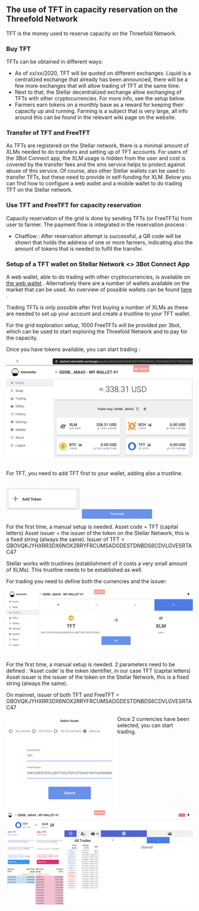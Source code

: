 ## The use of TFT in capacity reservation on the Threefold Network

TFT is the money used to reserve capacity on the Threefold Network. 

### Buy TFT

TFTs can be obtained in different ways: 

- As of xx/xx/2020, TFT will be quoted on different exchanges. Liquid is a centralized exchange that already has been announced, there will be a few more exchanges that will allow trading of TFT at the same time. 
- Next to that, the Stellar decentralized exchange allow exchanging of TFTs with other cryptocurrencies. For more info, see the setup below. 
- Farmers earn tokens on a monthly base as a reward for keeping their capacity up and running. Farming is a subject that is very large, all info around this can be found in the relevant wiki page on the website. 

### Transfer of TFT and FreeTFT

As TFTs are registered on the Stellar network, there is a minimal amount of XLMs needed to do transfers and setting up of TFT accounts. For users of the 3Bot Connect app, the XLM usage is hidden from the user and cost is covered by the transfer fees and the sms service helps to protect against abuse of this service. 
Of course, also other Stellar wallets can be used to transfer TFTs, but these need to provide in self-funding for XLM. 
Below you can find how to configure a web wallet and a mobile wallet to do trading TFT on the Stellar network. 

### Use TFT and FreeTFT for capacity reservation 

Capacity reservation of the grid is done by sending TFTs (or FreeTFTs) from user to farmer. 
The payment flow is integrated in the reservation process : 

- Chatflow : After reservation attempt is successful, a QR code will be shown that holds the address of one or more farmers, indicating also the amount of tokens that is needed to fulfil the transfer. 


### Setup of a TFT wallet on Stellar Network <> 3Bot Connect App

A web wallet, able to do trading with other cryptocurrencies, is available on [the web wallet](https://interstellar.exchange/) . 
Alternatively there are a number of wallets available on the market that can be used. 
An overview of possible wallets can be found [here](https://themoneymongers.com/best-stellar-xlm-wallets/) .

Trading TFTs is only possible after first buying a number of XLMs as these are needed to set up your account and create a trustline to your TFT wallet. 

For the grid exploration setup, 1000 FreeTFTs will be provided per 3bot, which can be used to start exploring the Threefold Network and to pay for the capacity. 

Once you have tokens available, you can start trading : 

<img src="images/overview_stellar_wallet_TFT.png"> <br/><br/>

For TFT, you need to add TFT first to your wallet, adding also a trustline. <br/><br/>

<img src="images/button_add_token.png" width=200 align=left>  <br/><br/>

<img src="images/button_trust_asset.png" width=200 align=left> <br/><br/>


For the first time, a manual setup is needed. 
Asset code = TFT (capital letters)
Asset issuer = the issuer of the token on the Stellar Network, this is a fixed string (always the same). 
Issuer of TFT = GBOVQKJYHXRR3DX6NOX2RRYFRCUMSADGDESTDNBDS6CDVLGVESRTAC47

Stellar works with trustlines (establishment of it costs a very small amount of XLMs). This trustline needs to be established as well. 

For trading you need to define both the currencies and the issuer: 

<img src="images/trade_TFT_XLM.png">  <br/><br/>

For the first time, a manual setup is needed. 2 parameters need to be defined : 
‘Asset code’ is the token identifier, in our case TFT (capital letters)
Asset issuer is the issuer of the token on the Stellar Network, this is a fixed string (always the same). 

On mainnet, issuer of both TFT and FreeTFT  = GBOVQKJYHXRR3DX6NOX2RRYFRCUMSADGDESTDNBDS6CDVLGVESRTAC47

<img src="images/define_TFT_asset.png" width=300 align=left> 

Once 2 currencies have been selected, you can start trading. 

<img src="images/orderbook_TFT_XLM.png" align=left> 
